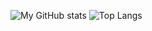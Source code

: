 ![My GitHub stats](https://github-readme-stats-ten-gilt.vercel.app/api?username=Superbro525Alt&show_icons=true&theme=tokyonight)
![Top Langs](https://github-readme-stats.vercel.app/api/top-langs/?username=Superbro525Alt&hide_progress=true&theme=tokyonight&hide=lua)
